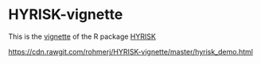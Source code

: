 # HYRISK-vignette
This is the [vignette](https://github.com/rohmerj/HYRISK-vignette/blob/main/hyrisk_demo.nb.html) of the R package [HYRISK](www)

https://cdn.rawgit.com/rohmerj/HYRISK-vignette/master/hyrisk_demo.html
